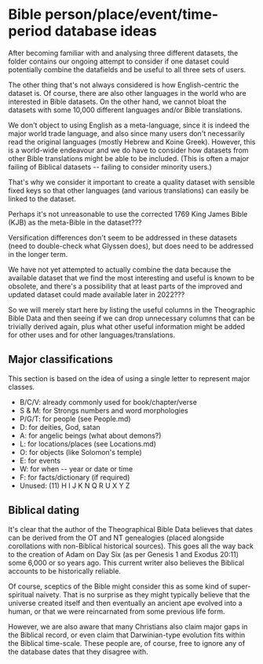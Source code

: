 # Bible person/place/event/time-period database ideas

After becoming familiar with and analysing three different datasets,
the folder contains our ongoing attempt to consider if one dataset
could potentially combine the datafields and be useful to
all three sets of users.

The other thing that's not always considered is how English-centric the dataset is.
Of course, there are also other languages in the world
who are interested in Bible datasets.
On the other hand, we cannot bloat the datasets with some 10,000
different languages and/or Bible translations.

We don't object to using English as a meta-language,
since it is indeed the major world trade language,
and also since many users don't necessarily read the
original languages (mostly Hebrew and Koine Greek).
However, this is a world-wide endeavour and
we do have to consider how datasets from
other Bible translations might be able to be included.
(This is often a major failing of Biblical datasets --
failing to consider minority users.)

That's why we consider it important to create a
quality dataset with sensible fixed keys
so that other languages (and various translations)
can easily be linked to the dataset.

Perhaps it's not unreasonable to use the corrected 1769
King James Bible (KJB) as the meta-Bible
in the dataset???

Versification differences don't seem to be addressed in
these datasets (need to double-check what Glyssen does),
but does need to be addressed in the longer term.

We have not yet attempted to actually combine the data because
the available dataset that we find the most interesting and useful is
known to be obsolete, and there's a possibility that at least parts of the improved
and updated dataset could made available later in 2022???

So we will merely start here by listing the useful columns in the
Theographic Bible Data and then seeing if we can drop unnecessary
columns that can be trivially derived again,
plus what other useful information might be added
for other uses and for other languages/translations.

## Major classifications

This section is based on the idea of using
a single letter to represent major classes.

- B/C/V: already commonly used for book/chapter/verse
- S & M: for Strongs numbers and word morphologies
- P/G/T: for people (see People.md)
- D: for deities, God, satan
- A: for angelic beings (what about demons?)
- L: for locations/places (see Locations.md)
- O: for objects (like Solomon's temple)
- E: for events
- W: for when -- year or date or time
- F: for facts/dictionary (if required)
- Unused: (11) H I J K N Q R U X Y Z

## Biblical dating

It's clear that the author of the Theographical Bible Data
believes that dates can be derived from the OT and NT genealogies
(placed alongside corollations with non-Biblical historical sources).
This goes all the way back to the creation of Adam on Day Six
(as per Genesis 1 and Exodus 20:11) some 6,000 or so years ago.
This current writer also believes the Biblical accounts to
be historically reliable.

Of course, sceptics of the Bible might consider this
as some kind of super-spiritual naivety.
That is no surprise as they might typically believe
that the universe created itself and then eventually
an ancient ape evolved into a human,
or that we were reincarnated from some previous life form.

However, we are also aware that many Christians also claim
major gaps in the Biblical record, or even claim
that Darwinian-type evolution fits within the Biblical time-scale.
These people are, of course, free to ignore any of the
database dates that they disagree with.
